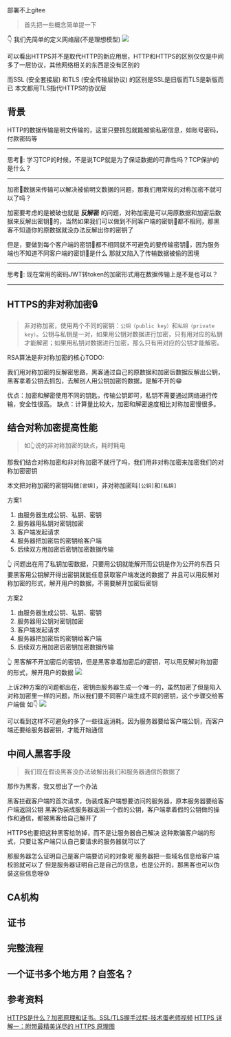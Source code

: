 部署不上gitee

> 首先把一些概念简单提一下

👇 我们先简单的定义网络层(不是理想模型)
![](https://kingan-md-img.oss-cn-guangzhou.aliyuncs.com/blog/20220323210844.png)

可以看出HTTPS并不是取代HTTP的新应用层，HTTP和HTTPS的区别仅仅是中间多了一层协议，其他网络相关的东西是没有区别的

而SSL (安全套接层) 和TLS (安全传输层协议) 的区别是SSL是旧版而TLS是新版而已
本文都用TLS指代HTTPS的协议层

## 背景
HTTP的数据传输是明文传输的，这里只要抓包就能被偷私密信息，如账号密码，付款密码等

---

思考🤔: 学习TCP的时候，不是说TCP就是为了保证数据的可靠性吗？TCP保护的是什么？

---

加密🔐数据来传输可以解决被偷明文数据的问题，那我们用常规的对称加密不就可以了吗？

加密要考虑的是被破也就是 **反解密** 的问题，对称加密是可以用原数据和加密后数据来反解出密钥🔑的，当然如果我们可以做到不同客户端的密钥🔑都不相同，那黑客不知道你的原数据就没办法反解出你的密钥了

但是，要做到每个客户端的密钥🔑都不相同就不可避免的要传输密钥🔑，因为服务端也不知道不同客户端的密钥🔑是什么
那就又陷入了传输数据被偷的困境

---

思考🤔: 现在常用的密码JWT转token的加密形式用在数据传输上是不是也可以？

---

## HTTPS的非对称加密🔒
> 非对称加密，使用两个不同的密钥：`公钥（public key）`和`私钥（private key）`。公钥与私钥是一对，如果用公钥对数据进行加密，只有用对应的私钥才能解密；如果用私钥对数据进行加密，那么只有用对应的公钥才能解密。

RSA算法是非对称加密的核心TODO:

我们用对称加密的反解密思路，黑客通过自己的原数据和加密后数据反解出公钥，黑客拿着公钥去抓包，去解别人用公钥加密的数据，是解不开的😁

优点：加密和解密使用不同的钥匙，传输公钥即可，私钥不需要通过网络进行传输，安全性很高。
缺点：计算量比较大，加密和解密速度相比对称加密慢很多。

## 结合对称加密提高性能
> 如👆说的非对称加密的缺点，耗时耗电

那我们结合对称加密和非对称加密不就行了吗，我们用非对称加密来加密我们的对称加密密钥

本文把对称加密的密钥叫做`[密钥]`，非对称加密叫`[公钥]`和`[私钥]`

方案1
1. 由服务器生成公钥、私钥、密钥
2. 服务器用私钥对密钥加密
3. 客户端发起请求
4. 服务器把加密后的密钥给客户端
5. 后续双方用加密后密钥加密数据传输

👆 问题出在用了私钥加密数据，只要用公钥就能解开而公钥是作为公开的东西
只要黑客用公钥解开得出密钥就能任意获取客户端发送的数据了
并且可以用反解对称加密的形式，解开用户的数据，不需要解开加密后密钥

方案2
1. 由服务器生成公钥、私钥、密钥
2. 服务器用公钥对密钥加密
3. 客户端发起请求
4. 服务器把加密后的密钥给客户端
5. 后续双方用加密后密钥加密数据传输

👆 黑客解不开加密后的密钥，但是黑客拿着加密后的密钥，可以用反解对称加密的形式，解开用户的数据
![](https://kingan-md-img.oss-cn-guangzhou.aliyuncs.com/blog/20220323222753.png)

上诉2种方案的问题都出在，密钥由服务器生成一个唯一的，虽然加密了但是陷入对称加密里一样的问题，所以我们要不同客户端生成不同的密钥，这个步骤交给客户端做
如👇
![](https://kingan-md-img.oss-cn-guangzhou.aliyuncs.com/blog/20220323214743.png)

可以看到这样不可避免的多了一些往返消耗，因为服务器要给客户端公钥，而客户端还要给服务器密钥，才能开始通信

## 中间人黑客手段
> 我们现在假设黑客没办法破解出我们和服务器通信的数据了

那作为黑客，我又想出了一个办法

黑客拦截客户端的首次请求，伪装成客户端想要访问的服务器，原本服务器要给客户端返回公钥
黑客伪装成服务器返回一个假的公钥，客户端拿着假的公钥做的操作和通信，都被黑客给自己解开了

HTTPS也要把这种黑客给防掉，而不是让服务器自己解决
这种欺骗客户端的形式，只要让客户端只认自己要请求的服务器就可以了

那服务器怎么证明自己是客户端要访问的对象呢
服务器把一些域名信息给客户端校验就可以了
但是服务器证明自己是自己的信息，也是公开的，那黑客也可以伪装这些信息呀😰

## CA机构
## 证书

## 完整流程

## 一个证书多个地方用？自签名？


## 参考资料
[HTTPS是什么？加密原理和证书。SSL/TLS握手过程-技术蛋老师视频](https://www.bilibili.com/video/BV1KY411x7Jp)
[HTTPS 详解一：附带最精美详尽的 HTTPS 原理图](https://segmentfault.com/a/1190000021494676)